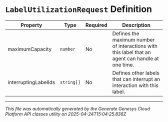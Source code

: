 # `LabelUtilizationRequest` Definition

| Property | Type | Required | Description |
|----------|------|----------|-------------|
| maximumCapacity | `number` | No | Defines the maximum number of interactions with this label that an agent can handle at one time. |
| interruptingLabelIds | `string[]` | No | Defines other labels that can interrupt an interaction with this label. |

---

*This file was automatically generated by the Generate Genesys Cloud Platform API classes utility on 2025-04-24T15:04:25.836Z*